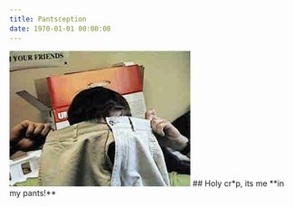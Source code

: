 ```yaml
---
title: Pantsception
date: 1970-01-01 00:00:00
---
```


<img src="../assets/images/inmypants/p14.jpg">
## Holy cr*p, its me **in my pants!**
